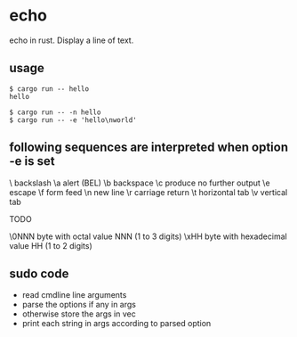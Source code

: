 # echo
echo in rust.
Display a line of text.

## usage
  ```
  $ cargo run -- hello
  hello
  ```

  ```
  $ cargo run -- -n hello
  $ cargo run -- -e 'hello\nworld'
  ```

## following sequences are interpreted when option -e is set

\\      backslash
\a      alert (BEL)
\b      backspace
\c      produce no further output
\e      escape
\f      form feed
\n      new line
\r      carriage return
\t      horizontal tab
\v      vertical tab

TODO

\0NNN   byte with octal value NNN (1 to 3 digits) 
\xHH    byte with hexadecimal value HH (1 to 2 digits)

## sudo code
  * read cmdline line arguments
  * parse the options if any in args
  * otherwise store the args in vec
  * print each string in args according to parsed option
